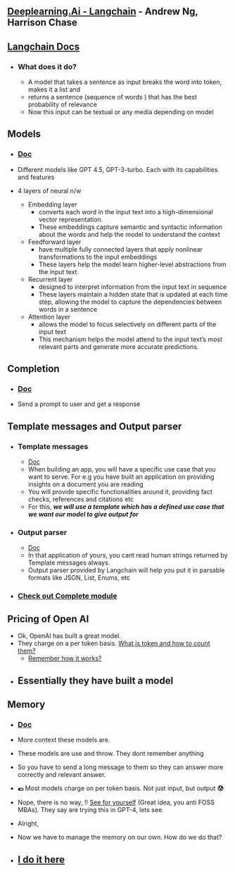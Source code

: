 ## [Deeplearning.Ai - Langchain](https://learn.deeplearning.ai/langchain/) - Andrew Ng, Harrison Chase

## [Langchain Docs](https://python.langchain.com/docs/get_started/introduction.html)

- ### What does it do?
  - A model that takes a sentence as input breaks the word into token, makes it a list and
  - returns a sentence (sequence of words ) that has the best probability of relevance
  - Now this input can be textual or any media depending on model

## Models

- ### [Doc](https://python.langchain.com/docs/modules/model_io/models/llms/)

- Different models like GPT 4.5, GPT-3-turbo. Each with its capabilities and features
- 4 layers of neural n/w
  - Embedding layer
    - converts each word in the input text into a high-dimensional vector representation.
    - These embeddings capture semantic and syntactic information about the words and help the model to understand the context
  - Feedforward layer
    - have multiple fully connected layers that apply nonlinear transformations to the input embeddings
    - These layers help the model learn higher-level abstractions from the input text.
  - Recurrent layer
    - designed to interpret information from the input text in sequence
    - These layers maintain a hidden state that is updated at each time step, allowing the model to capture the dependencies between words in a sentence
  - Attention layer
    - allows the model to focus selectively on different parts of the input text
    - This mechanism helps the model attend to the input text’s most relevant parts and generate more accurate predictions.

## Completion

- ### [Doc](https://python.langchain.com/docs/modules/model_io/prompts/)

- Send a prompt to user and get a response

## Template messages and Output parser

- ### Template messages

  - [Doc](https://python.langchain.com/docs/modules/model_io/prompts/prompt_templates/)
  - When building an app, you will have a specific use case that you want to serve. For e.g you have built an
    application on providing insights on a document you are reading
  - You will provide specific functionalities around it, providing fact checks, references and citations etc
  - For this, _**we will use a template which has a defined use case that we want our model to give output for**_

- ### Output parser

  - [Doc](https://python.langchain.com/docs/modules/model_io/output_parsers/)
  - In that application of yours, you cant read human strings returned by Template messages always.
  - Output parser provided by Langchain will help you put it in parsable formats like JSON, List, Enums, etc

- ### [Check out Complete module](openAi/prompt_template.py)

## Pricing of Open AI

- Ok, OpenAI has built a great model.
- They charge on a per token basis. [What is token and how to count them?](https://help.openai.com/en/articles/4936856-what-are-tokens-and-how-to-count-them)
  - [Remember how it works?](https://github.com/agrawaltejas01/Langchain-companion#what-does-it-do)
- ## Essentially they have built a model

## Memory

- ### [Doc](https://python.langchain.com/docs/modules/memory/)

- More context these models are.
- These models are use and throw. They dont remember anything
- So you have to send a long message to them so they can answer more correctly and relevant answer.
- **:euro:** Most models charge on per token basis. Not just input, but output **:cold_sweat:**
- Nope, there is no way, !! [See for yourself](https://cdn.sanity.io/images/vr8gru94/production/927ca8cc5d92ee75f36d7eb4bef4685c4e3118e5-2880x1370.png) (Great idea, you anti FOSS MBAs). They say are trying this in GPT-4, lets see.

- Alright,
- Now we have to manage the memory on our own. How do we do that?
- ## [I do it here](openAi/Memory/README.md)
